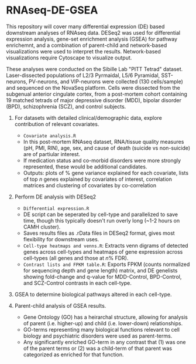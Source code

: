 # RNAseq-DE-GSEA
This repository will cover many differential expression (DE) based downstream analyses of RNAseq data. DESeq2 was used for differential expression analysis, gene-set enrichment analysis (GSEA) for pathway enrichemnt, and a combination of parent-child and network-based visualizations were used to interpret the results. Network-based visualizations require Cytoscape to visualize output.

These analyses were conducted on the Sibille Lab "PITT Tetrad" dataset. Laser-dissected populations of L2/3 Pyrmaidal, L5/6 Pyramidal, SST-neurons, PV-neurons, and VIP-neurons were collected (130 cells/sample) and sequenced on the NovaSeq platform. Cells were dissected from the subgenual anterior cingulate cortex, from a post-mortem cohort containing 19 matched tetrads of major depressive disorder (MDD), bipolar disorder (BPD), schizophrenia (SCZ), and control subjects.

1. For datasets with detailed clinical/demographic data, explore contribution of relevant covariates.
   * `Covariate analysis.R`
   * In this post-mortem RNAseq dataset, RNA/tissue quality measures (pH, PMI, RIN), age, sex, and cause of death (suicide vs non-suicide) are of partiular interest.
   * If medication status and co-morbid disorders were more strongly represented, these would be additional candidates.
   * Outputs: plots of % gene variance explained for each covariate, lists of top *n* genes explained by covariates of interest, correlation matrices and clustering of covariates by co-correlation

2. Perform DE analysis with DESeq2
   * `Differential expression.R`
   * DE script can be seperated by cell-type and parallelized to save time, though this typically doesn't run overly long (~1-2 hours on CAMH cluster).
   * Saves results files as .rData files in DESeq2 format, gives most flexibility for downstream uses.
   * `Cell-type heatmaps and venns.R`: Extracts venn digrams of detected genes across cell-types and heatmaps of gene expression across cell-types (all genes and those at *n*% FDR).
   * `Contrast lists and FPKM table.R`: Exports FPKM (counts normalized for sequencing depth and gene length) matrix, and DE genelists showing fold-change and q-value for MDD-Control, BPD-Control, and SCZ-Control contrasts in each cell-type.

3. GSEA to determine biological pathways altered in each cell-type.

4. Parent-child analysis of GSEA results.
   * Gene Ontology (GO) has a heirarchal structure, allowing for analysis of parent (i.e. higher-up) and child (i.e. lower-down) relationships.
   * GO-terms representing many biological functions relevant to cell biology and psychiatric disorders were used as parent-terms.
   * Any significantly enriched GO-term in any contrast that (1) was one of the parent terms or (2) was a child-term of that parent was categorized as enriched for that function.

